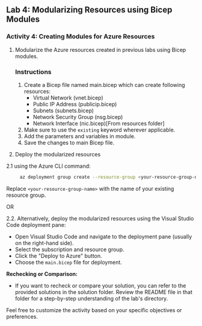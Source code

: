 ## Lab 4: Modularizing Resources using Bicep Modules

### Activity 4: Creating Modules for Azure Resources

1. Modularize the Azure resources created in previous labs using Bicep modules.

   ### Instructions

      1. Create a Bicep file named main.bicep which can create following resources:
         - Virtual Network (vnet.bicep)
         - Public IP Address (publicip.bicep)
         - Subnets (subnets.bicep)
         - Network Security Group (nsg.bicep)
         - Network Interface (nic.bicep)[From resources folder]
      2. Make sure to use the `existing` keyword wherever applicable.
      3. Add the parameters and variables in module.
      4. Save the changes to main Bicep file.

2. Deploy the modularized resources 

2.1 using the Azure CLI command:
```bash
     az deployment group create --resource-group <your-resource-group-name> --template-file main.bicep --parameters main.bicepparam
```

Replace `<your-resource-group-name>` with the name of your existing resource group.
                                        
 OR

2.2. Alternatively, deploy the modularized resources using the Visual Studio Code deployment pane:
   - Open Visual Studio Code and navigate to the deployment pane (usually on the right-hand side).
   - Select the subscription and resource group.
   - Click the "Deploy to Azure" button.
   - Choose the `main.bicep` file for deployment.

**Rechecking or Comparison:**
- If you want to recheck or compare your solution, you can refer to the provided solutions in the solution folder. Review the README file in that folder for a step-by-step understanding of the lab's directory.

Feel free to customize the activity based on your specific objectives or preferences.

